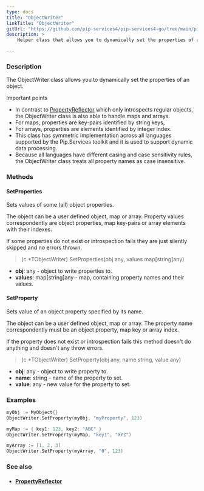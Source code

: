 ```yaml
---
type: docs
title: "ObjectWriter"
linkTitle: "ObjectWriter"
gitUrl: "https://github.com/pip-services4/pip-services4-go/tree/main/pip-services4-commons-go"
description: >
    Helper class that allows you to dynamically set the properties of an object. 

---
```


### Description

The ObjectWriter class allows you to dynamically set the properties of an object. 

Important points

- In contrast to [PropertyReflector](../property_reflector) which only introspects regular objects, the ObjectWriter class is also able to handle maps and arrays.
- For maps, properties are key-pairs identified by string keys,
- For arrays, properties are elements identified by integer index.
- This class has symmetric implementation across all languages supported by the Pip.Services toolkit and it is used to support dynamic data processing.
- Because all languages have different casing and case sensitivity rules, the ObjectWriter class treats all property names as case insensitive.

### Methods

#### SetProperties
Sets values of some (all) object properties.

The object can be a user defined object, map or array.
Property values correspondently are object properties,
map key-pairs or array elements with their indexes.

If some properties do not exist or introspection fails
they are just silently skipped and no errors thrown.

> (c *TObjectWriter) SetProperties(obj any, values map[string]any)

- **obj**: any - object to write properties to.
- **values**: map[string]any - map, containing property names and their values.

#### SetProperty
Sets value of an object property specified by its name.
 
The object can be a user defined object, map or array.
The property name correspondently must be an object property,
map key or array index.

If the property does not exist or introspection fails
this method doesn't do anything and doesn't any throw errors.

> (c *TObjectWriter) SetProperty(obj any, name string, value any)

- **obj**: any - object to write property to.
- **name**: string - name of the property to set.
- **value**: any - new value for the property to set.

### Examples

```go
myObj := MyObject{}
ObjectWriter.SetProperty(myObj, "myProperty", 123)

myMap := { key1: 123, key2: "ABC" }
ObjectWriter.SetProperty(myMap, "key1", "XYZ")

myArray := [1, 2, 3]
ObjectWriter.SetProperty(myArray, "0", 123)

```

### See also
- #### [PropertyReflector](../property_reflector)




